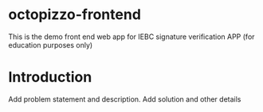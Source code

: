 # octopizzo-frontend
This is the demo front end web app for IEBC signature verification APP (for education purposes only)

# Introduction
Add problem statement and description.
Add solution and other details
